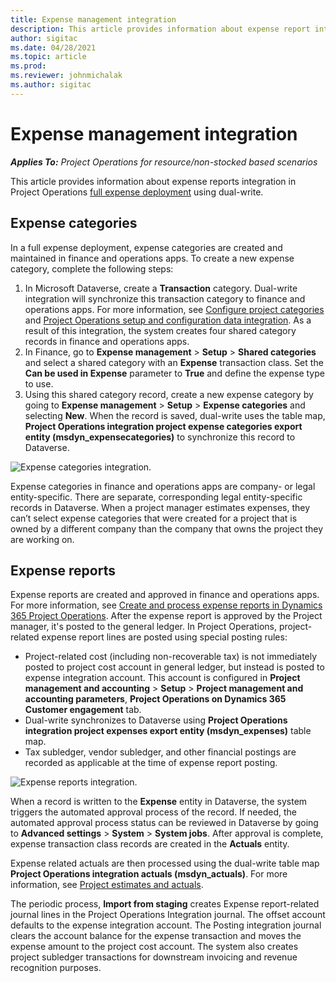 ```yaml
---
title: Expense management integration
description: This article provides information about expense report integration in Project Operations using dual-write. 
author: sigitac
ms.date: 04/28/2021
ms.topic: article
ms.prod:
ms.reviewer: johnmichalak
ms.author: sigitac
---
```


# Expense management integration

_**Applies To:** Project Operations for resource/non-stocked based scenarios_

This article provides information about expense reports integration in Project Operations [full expense deployment](../expense/expense-overview.md) using dual-write.

## Expense categories

In a full expense deployment, expense categories are created and maintained in finance and operations apps. To create a new expense category, complete the following steps:

1. In Microsoft Dataverse, create a **Transaction** category. Dual-write integration will synchronize this transaction category to finance and operations apps. For more information, see [Configure project categories](/dynamics365/project-operations/project-accounting/configure-project-categories) and [Project Operations setup and configuration data integration](resource-dual-write-setup-integration.md). As a result of this integration, the system creates four shared category records in finance and operations apps.
2. In Finance, go to **Expense management** > **Setup** > **Shared categories** and select a shared category with an **Expense** transaction class. Set the **Can be used in Expense** parameter to **True** and define the expense type to use.
3. Using this shared category record, create a new expense category by going to **Expense management** > **Setup** > **Expense categories** and selecting **New**. When the record is saved, dual-write uses the table map, **Project Operations integration project expense categories export entity (msdyn\_expensecategories)** to synchronize this record to Dataverse.

  ![Expense categories integration.](./media/DW6ExpenseCategories.png)

Expense categories in finance and operations apps are company- or legal entity-specific. There are separate, corresponding legal entity-specific records in Dataverse. When a project manager estimates expenses, they can’t select expense categories that were created for a project that is owned by a different company than the company that owns the project they are working on. 

## Expense reports

Expense reports are created and approved in finance and operations apps. For more information, see [Create and process expense reports in Dynamics 365 Project Operations](/training/modules/create-process-expense-reports/). After the expense report is approved by the Project manager, it's posted to the general ledger. In Project Operations, project-related expense report lines are posted using special posting rules:

  - Project-related cost (including non-recoverable tax) is not immediately posted to project cost account in general ledger, but instead is posted to expense integration account. This account is configured in **Project management and accounting** > **Setup** > **Project management and accounting parameters**, **Project Operations on Dynamics 365 Customer engagement** tab.
  - Dual-write synchronizes to Dataverse using **Project Operations integration project expenses export entity (msdyn\_expenses)** table map.
  - Tax subledger, vendor subledger, and other financial postings are recorded as applicable at the time of expense report posting.

  ![Expense reports integration.](./media/DW6ExpenseReports.png)

When a record is written to the **Expense** entity in Dataverse, the system triggers the automated approval process of the record. If needed, the automated approval process status can be reviewed in Dataverse by going to **Advanced settings** > **System** > **System jobs**. After approval is complete, expense transaction class records are created in the **Actuals** entity.

Expense related actuals are then processed using the dual-write table map **Project Operations integration actuals (msdyn\_actuals)**. For more information, see [Project estimates and actuals](resource-dual-write-estimates-actuals.md).

The periodic process, **Import from staging** creates Expense report-related journal lines in the Project Operations Integration journal. The offset account defaults to the expense integration account. The Posting integration journal clears the account balance for the expense transaction and moves the expense amount to the project cost account. The system also creates project subledger transactions for downstream invoicing and revenue recognition purposes.
